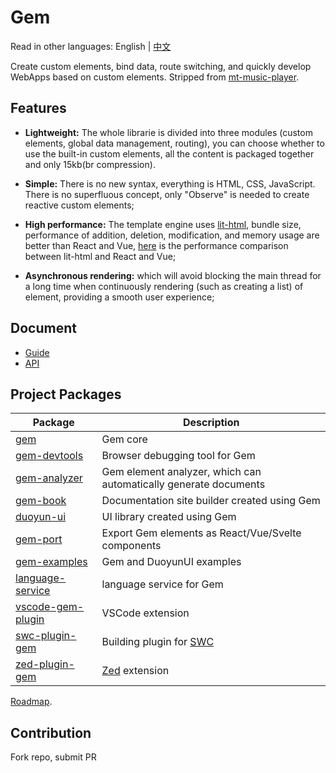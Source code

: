 # Gem

Read in other languages: English | [中文](./README_zh.md)

Create custom elements, bind data, route switching, and quickly develop WebApps based on custom elements. Stripped from [mt-music-player](https://github.com/mantou132/mt-music-player).

## Features

- **Lightweight:**
  The whole librarie is divided into three modules (custom elements, global data management, routing), you can choose whether to use the built-in custom elements, all the content is packaged together and only 15kb(br compression).

- **Simple:**
  There is no new syntax, everything is HTML, CSS, JavaScript. There is no superfluous concept, only "Observe" is needed to create reactive custom elements;

- **High performance:**
  The template engine uses [lit-html](https://github.com/Polymer/lit-html), bundle size, performance of addition, deletion, modification, and memory usage are better than React and Vue, [here](https://rawgit.com/krausest/js-framework-benchmark/master/webdriver-ts-results/table.html) is the performance comparison between lit-html and React and Vue;

- **Asynchronous rendering:**
  which will avoid blocking the main thread for a long time when continuously rendering (such as creating a list) of element, providing a smooth user experience;

## Document

- [Guide](https://gemjs.org/guide/)
- [API](https://gemjs.org/api/)

## Project Packages

| Package                                         | Description                                                      |
| ----------------------------------------------- | ---------------------------------------------------------------- |
| [gem](packages/gem)                             | Gem core                                                         |
| [gem-devtools](packages/gem-devtools)           | Browser debugging tool for Gem                                   |
| [gem-analyzer](packages/gem-analyzer)           | Gem element analyzer, which can automatically generate documents |
| [gem-book](packages/gem-book)                   | Documentation site builder created using Gem                     |
| [duoyun-ui](packages/duoyun-ui)                 | UI library created using Gem                                     |
| [gem-port](packages/gem-port)                   | Export Gem elements as React/Vue/Svelte components               |
| [gem-examples](packages/gem-examples)           | Gem and DuoyunUI examples                                        |
| [language-service](packages/language-service)   | language service for Gem                                         |
| [vscode-gem-plugin](packages/vscode-gem-plugin) | VSCode extension                                                 |
| [swc-plugin-gem](crates/swc-plugin-gem)         | Building plugin for [SWC](https://swc.rs/)                       |
| [zed-plugin-gem](crates/swc-plugin-gem)         | [Zed](https://zed.dev/) extension                                |

[Roadmap](https://mm.tt/app/map/3412316197?t=TGs84FRcwQ).

## Contribution

Fork repo, submit PR
